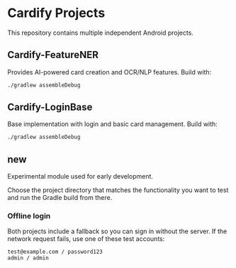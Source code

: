 # Cardify Projects

This repository contains multiple independent Android projects.

## Cardify-FeatureNER
Provides AI-powered card creation and OCR/NLP features. Build with:
```bash
./gradlew assembleDebug
```

## Cardify-LoginBase
Base implementation with login and basic card management.
Build with:
```bash
./gradlew assembleDebug
```

## new
Experimental module used for early development.

Choose the project directory that matches the functionality you want to test and run the Gradle build from there.

### Offline login
Both projects include a fallback so you can sign in without the server.
If the network request fails, use one of these test accounts:

```
test@example.com / password123
admin / admin
```
